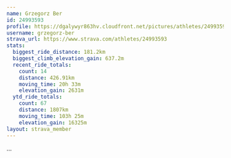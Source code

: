 ```yaml
---
name: Grzegorz Ber
id: 24993593
profile: https://dgalywyr863hv.cloudfront.net/pictures/athletes/24993593/7453165/11/large.jpg
username: grzegorz-ber
strava_url: https://www.strava.com/athletes/24993593
stats:
  biggest_ride_distance: 181.2km
  biggest_climb_elevation_gain: 637.2m
  recent_ride_totals:
    count: 14
    distance: 426.91km
    moving_time: 20h 33m
    elevation_gain: 2631m
  ytd_ride_totals:
    count: 67
    distance: 1807km
    moving_time: 103h 25m
    elevation_gain: 16325m
layout: strava_member
--- 
```

...
